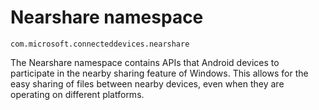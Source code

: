 # Nearshare namespace
```
com.microsoft.connecteddevices.nearshare
```

The Nearshare namespace contains APIs that Android devices to participate in the nearby sharing feature of Windows. This allows for the easy sharing of files between nearby devices, even when they are operating on different platforms.

